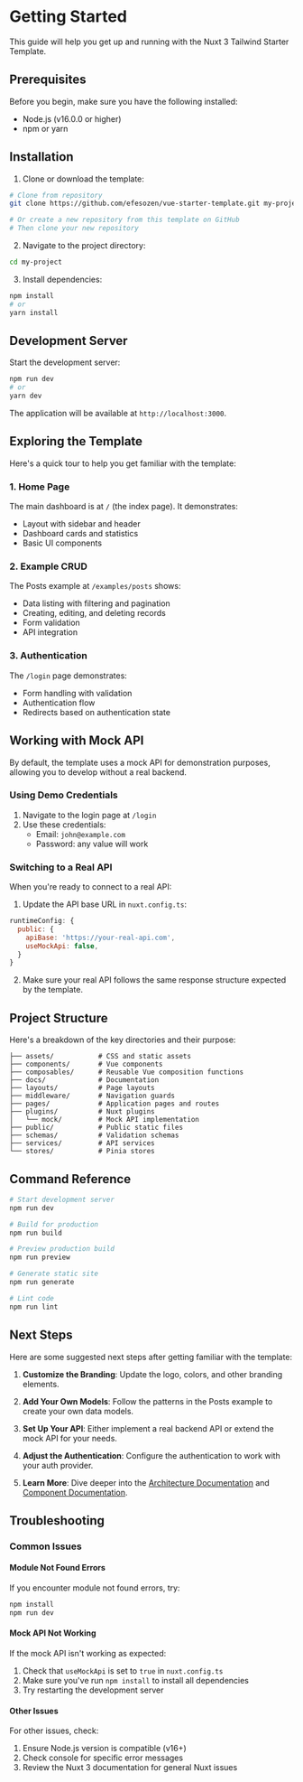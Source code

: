 # Getting Started

This guide will help you get up and running with the Nuxt 3 Tailwind Starter Template.

## Prerequisites

Before you begin, make sure you have the following installed:

- Node.js (v16.0.0 or higher)
- npm or yarn

## Installation

1. Clone or download the template:

```bash
# Clone from repository
git clone https://github.com/efesozen/vue-starter-template.git my-project

# Or create a new repository from this template on GitHub
# Then clone your new repository
```

2. Navigate to the project directory:

```bash
cd my-project
```

3. Install dependencies:

```bash
npm install
# or
yarn install
```

## Development Server

Start the development server:

```bash
npm run dev
# or
yarn dev
```

The application will be available at `http://localhost:3000`.

## Exploring the Template

Here's a quick tour to help you get familiar with the template:

### 1. Home Page

The main dashboard is at `/` (the index page). It demonstrates:
- Layout with sidebar and header
- Dashboard cards and statistics
- Basic UI components

### 2. Example CRUD

The Posts example at `/examples/posts` shows:
- Data listing with filtering and pagination
- Creating, editing, and deleting records
- Form validation
- API integration

### 3. Authentication

The `/login` page demonstrates:
- Form handling with validation
- Authentication flow
- Redirects based on authentication state

## Working with Mock API

By default, the template uses a mock API for demonstration purposes, allowing you to develop without a real backend.

### Using Demo Credentials

1. Navigate to the login page at `/login`
2. Use these credentials:
   - Email: `john@example.com`
   - Password: any value will work

### Switching to a Real API

When you're ready to connect to a real API:

1. Update the API base URL in `nuxt.config.ts`:

```javascript
runtimeConfig: {
  public: {
    apiBase: 'https://your-real-api.com',
    useMockApi: false,
  }
}
```

2. Make sure your real API follows the same response structure expected by the template.

## Project Structure

Here's a breakdown of the key directories and their purpose:

```
├── assets/           # CSS and static assets
├── components/       # Vue components
├── composables/      # Reusable Vue composition functions
├── docs/             # Documentation
├── layouts/          # Page layouts
├── middleware/       # Navigation guards
├── pages/            # Application pages and routes
├── plugins/          # Nuxt plugins
│   └── mock/         # Mock API implementation
├── public/           # Public static files
├── schemas/          # Validation schemas
├── services/         # API services
└── stores/           # Pinia stores
```

## Command Reference

```bash
# Start development server
npm run dev

# Build for production
npm run build

# Preview production build
npm run preview

# Generate static site
npm run generate

# Lint code
npm run lint
```

## Next Steps

Here are some suggested next steps after getting familiar with the template:

1. **Customize the Branding**: Update the logo, colors, and other branding elements.

2. **Add Your Own Models**: Follow the patterns in the Posts example to create your own data models.

3. **Set Up Your API**: Either implement a real backend API or extend the mock API for your needs.

4. **Adjust the Authentication**: Configure the authentication to work with your auth provider.

5. **Learn More**: Dive deeper into the [Architecture Documentation](./ARCHITECTURE.md) and [Component Documentation](./COMPONENTS.md).

## Troubleshooting

### Common Issues

#### Module Not Found Errors
If you encounter module not found errors, try:
```bash
npm install
npm run dev
```

#### Mock API Not Working
If the mock API isn't working as expected:
1. Check that `useMockApi` is set to `true` in `nuxt.config.ts`
2. Make sure you've run `npm install` to install all dependencies
3. Try restarting the development server

#### Other Issues
For other issues, check:
1. Ensure Node.js version is compatible (v16+)
2. Check console for specific error messages
3. Review the Nuxt 3 documentation for general Nuxt issues
